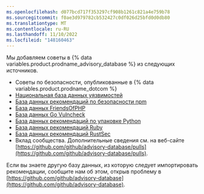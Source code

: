 ```yaml
---
ms.openlocfilehash: d077bcd717f353297cf908b1261c821a4e759b78
ms.sourcegitcommit: f0ae3d979782cb532427c0df026d25bfd0d0db80
ms.translationtype: MT
ms.contentlocale: ru-RU
ms.lasthandoff: 11/10/2022
ms.locfileid: "148160463"
---
```

Мы добавляем советы в {% data variables.product.prodname_advisory_database %} из следующих источников.
- Советы по безопасности, опубликованные в {% data variables.product.prodname_dotcom %}
- [Национальная база данных уязвимостей](https://nvd.nist.gov/)
- [База данных рекомендаций по безопасности npm](https://github.com/advisories?query=type%3Areviewed+ecosystem%3Anpm)
- [База данных FriendsOfPHP](https://github.com/FriendsOfPHP/security-advisories) 
- [База данных Go Vulncheck](https://pkg.go.dev/golang.org/x/vuln/vulncheck) 
- [База данных рекомендаций по упаковке Python](https://github.com/pypa/advisory-database) 
- [База данных рекомендаций Ruby](https://rubysec.com/)
- [База данных рекомендаций RustSec](https://rustsec.org/)
- Вклад сообщества. Дополнительные сведения см. на веб-сайте [https://github.com/github/advisory-database/pulls](https://github.com/github/advisory-database/pulls).

Если вы знаете другую базу данных, из которую следует импортировать рекомендации, сообщите нам об этом, открыв проблему в [https://github.com/github/advisory-database](https://github.com/github/advisory-database).
